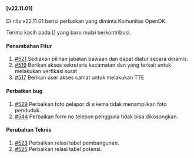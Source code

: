 #### [v22.11.01]

Di rilis v22.11.01 berisi perbaikan yang diminta Komunitas OpenDK.

Terima kasih pada [] yang baru mulai berkontribusi.

#### Penambahan Fitur
1. [#521](https://github.com/OpenSID/OpenDK/issues/521) Sediakan pilihan jabatan bawaan dan dapat diatur secara dinamis.
2. [#519](https://github.com/OpenSID/OpenDK/issues/519) Berikan akses sekretaris kecamatan dan yang terkait untuk melakukan verfikasi surat
3. [#517](https://github.com/OpenSID/OpenDK/issues/517) Berikan user akses camat untuk melakukan TTE


#### Perbaikan bug
1. [#529](https://github.com/OpenSID/OpenDK/issues/529) Perbaikan foto pelapor di sikema tidak menampilkan foto penduduk.
2. [#544](https://github.com/OpenSID/OpenDK/issues/544) Perbaikan form no telepon pengguna tidak bisa dikosongkan.

#### Perubahan Teknis
1. [#523](https://github.com/OpenSID/OpenDK/issues/523) Perbaikan relasi tabel pembangunan.
2. [#525](https://github.com/OpenSID/OpenDK/issues/525) Perbaikan relasi tabel potensi.
